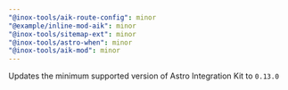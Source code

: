 ```yaml
---
"@inox-tools/aik-route-config": minor
"@example/inline-mod-aik": minor
"@inox-tools/sitemap-ext": minor
"@inox-tools/astro-when": minor
"@inox-tools/aik-mod": minor
---
```


Updates the minimum supported version of Astro Integration Kit to `0.13.0`
